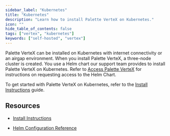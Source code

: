 ```yaml
---
sidebar_label: "Kubernetes"
title: "Kubernetes"
description: "Learn how to install Palette VerteX on Kubernetes."
icon: ""
hide_table_of_contents: false
tags: ["vertex", "kubernetes"]
keywords: ["self-hosted", "vertex"]
---
```


Palette VerteX can be installed on Kubernetes with internet connectivity or an airgap environment. When you install
Palette VerteX, a three-node cluster is created. You use a Helm chart our support team provides to install Palette
VerteX on Kubernetes. Refer to [Access Palette VerteX](../../vertex.md#access-palette-vertex) for instructions on
requesting access to the Helm Chart.

To get started with Palette VerteX on Kubernetes, refer to the [Install Instructions](install.md) guide.

## Resources

- [Install Instructions](install.md)

- [Helm Configuration Reference](vertex-helm-ref.md)
